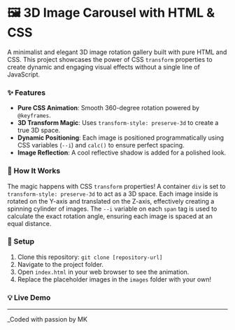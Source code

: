 # 🖼️ 3D Image Carousel with HTML & CSS

A minimalist and elegant 3D image rotation gallery built with pure HTML and CSS. This project showcases the power of CSS `transform` properties to create dynamic and engaging visual effects without a single line of JavaScript.

### ✨ Features
- **Pure CSS Animation**: Smooth 360-degree rotation powered by `@keyframes`.
- **3D Transform Magic**: Uses `transform-style: preserve-3d` to create a true 3D space.
- **Dynamic Positioning**: Each image is positioned programmatically using CSS variables (`--i`) and `calc()` to ensure perfect spacing.
- **Image Reflection**: A cool reflective shadow is added for a polished look.

### 🚀 How It Works
The magic happens with CSS `transform` properties! A container `div` is set to `transform-style: preserve-3d` to act as a 3D space. Each image inside is rotated on the Y-axis and translated on the Z-axis, effectively creating a spinning cylinder of images. The `--i` variable on each `span` tag is used to calculate the exact rotation angle, ensuring each image is spaced at an equal distance.

### 🔧 Setup
1. Clone this repository: `git clone [repository-url]`
2. Navigate to the project folder.
3. Open `index.html` in your web browser to see the animation.
4. Replace the placeholder images in the `images` folder with your own!

### 💡 Live Demo





---
_Coded with passion by MK
